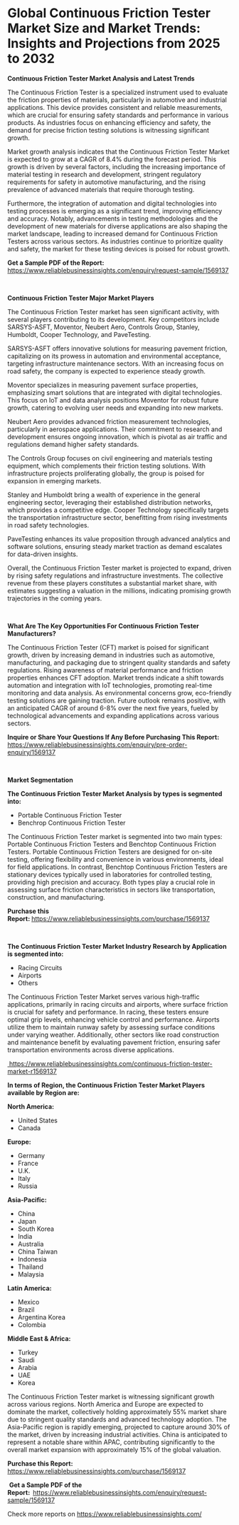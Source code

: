 <p><h1>Global Continuous Friction Tester Market Size and Market Trends: Insights and Projections from 2025 to 2032</h1></p><p><strong>Continuous Friction Tester Market Analysis and Latest Trends</strong></p>
<p><p>The Continuous Friction Tester is a specialized instrument used to evaluate the friction properties of materials, particularly in automotive and industrial applications. This device provides consistent and reliable measurements, which are crucial for ensuring safety standards and performance in various products. As industries focus on enhancing efficiency and safety, the demand for precise friction testing solutions is witnessing significant growth.</p><p>Market growth analysis indicates that the Continuous Friction Tester Market is expected to grow at a CAGR of 8.4% during the forecast period. This growth is driven by several factors, including the increasing importance of material testing in research and development, stringent regulatory requirements for safety in automotive manufacturing, and the rising prevalence of advanced materials that require thorough testing. </p><p>Furthermore, the integration of automation and digital technologies into testing processes is emerging as a significant trend, improving efficiency and accuracy. Notably, advancements in testing methodologies and the development of new materials for diverse applications are also shaping the market landscape, leading to increased demand for Continuous Friction Testers across various sectors. As industries continue to prioritize quality and safety, the market for these testing devices is poised for robust growth.</p></p>
<p><strong>Get a Sample PDF of the Report:&nbsp;</strong> <a href="https://www.reliablebusinessinsights.com/enquiry/request-sample/1569137?utm_campaign=3113&utm_medium=2&utm_source=Github&utm_content=ia&utm_term=09042025&utm_id=continuous-friction-tester">https://www.reliablebusinessinsights.com/enquiry/request-sample/1569137</a></p>
<p>&nbsp;</p>
<p><strong>Continuous Friction Tester Major Market Players</strong></p>
<p><p>The Continuous Friction Tester market has seen significant activity, with several players contributing to its development. Key competitors include SARSYS-ASFT, Moventor, Neubert Aero, Controls Group, Stanley, Humboldt, Cooper Technology, and PaveTesting. </p><p>SARSYS-ASFT offers innovative solutions for measuring pavement friction, capitalizing on its prowess in automation and environmental acceptance, targeting infrastructure maintenance sectors. With an increasing focus on road safety, the company is expected to experience steady growth. </p><p>Moventor specializes in measuring pavement surface properties, emphasizing smart solutions that are integrated with digital technologies. This focus on IoT and data analysis positions Moventor for robust future growth, catering to evolving user needs and expanding into new markets.</p><p>Neubert Aero provides advanced friction measurement technologies, particularly in aerospace applications. Their commitment to research and development ensures ongoing innovation, which is pivotal as air traffic and regulations demand higher safety standards.</p><p>The Controls Group focuses on civil engineering and materials testing equipment, which complements their friction testing solutions. With infrastructure projects proliferating globally, the group is poised for expansion in emerging markets.</p><p>Stanley and Humboldt bring a wealth of experience in the general engineering sector, leveraging their established distribution networks, which provides a competitive edge. Cooper Technology specifically targets the transportation infrastructure sector, benefitting from rising investments in road safety technologies.</p><p>PaveTesting enhances its value proposition through advanced analytics and software solutions, ensuring steady market traction as demand escalates for data-driven insights.</p><p>Overall, the Continuous Friction Tester market is projected to expand, driven by rising safety regulations and infrastructure investments. The collective revenue from these players constitutes a substantial market share, with estimates suggesting a valuation in the millions, indicating promising growth trajectories in the coming years.</p></p>
<p>&nbsp;</p>
<p><strong>What Are The Key Opportunities For Continuous Friction Tester Manufacturers?</strong></p>
<p><p>The Continuous Friction Tester (CFT) market is poised for significant growth, driven by increasing demand in industries such as automotive, manufacturing, and packaging due to stringent quality standards and safety regulations. Rising awareness of material performance and friction properties enhances CFT adoption. Market trends indicate a shift towards automation and integration with IoT technologies, promoting real-time monitoring and data analysis. As environmental concerns grow, eco-friendly testing solutions are gaining traction. Future outlook remains positive, with an anticipated CAGR of around 6-8% over the next five years, fueled by technological advancements and expanding applications across various sectors.</p></p>
<p><strong>Inquire or Share Your Questions If Any Before Purchasing This Report:</strong> <a href="https://www.reliablebusinessinsights.com/enquiry/pre-order-enquiry/1569137?utm_campaign=3113&utm_medium=2&utm_source=Github&utm_content=ia&utm_term=09042025&utm_id=continuous-friction-tester">https://www.reliablebusinessinsights.com/enquiry/pre-order-enquiry/1569137</a></p>
<p>&nbsp;</p>
<p><strong>Market Segmentation</strong></p>
<p><strong>The Continuous Friction Tester Market Analysis by types is segmented into:</strong></p>
<p><ul><li>Portable Continuous Friction Tester</li><li>Benchrop Continuous Friction Tester</li></ul></p>
<p><p>The Continuous Friction Tester market is segmented into two main types: Portable Continuous Friction Testers and Benchtop Continuous Friction Testers. Portable Continuous Friction Testers are designed for on-site testing, offering flexibility and convenience in various environments, ideal for field applications. In contrast, Benchtop Continuous Friction Testers are stationary devices typically used in laboratories for controlled testing, providing high precision and accuracy. Both types play a crucial role in assessing surface friction characteristics in sectors like transportation, construction, and manufacturing.</p></p>
<p><strong>Purchase this Report:&nbsp;</strong><a href="https://www.reliablebusinessinsights.com/purchase/1569137?utm_campaign=3113&utm_medium=2&utm_source=Github&utm_content=ia&utm_term=09042025&utm_id=continuous-friction-tester">https://www.reliablebusinessinsights.com/purchase/1569137</a></p>
<p>&nbsp;</p>
<p><strong>The Continuous Friction Tester Market Industry Research by Application is segmented into:</strong></p>
<p><ul><li>Racing Circuits</li><li>Airports</li><li>Others</li></ul></p>
<p><p>The Continuous Friction Tester Market serves various high-traffic applications, primarily in racing circuits and airports, where surface friction is crucial for safety and performance. In racing, these testers ensure optimal grip levels, enhancing vehicle control and performance. Airports utilize them to maintain runway safety by assessing surface conditions under varying weather. Additionally, other sectors like road construction and maintenance benefit by evaluating pavement friction, ensuring safer transportation environments across diverse applications.</p></p>
<p><a href="https://www.reliablebusinessinsights.com/continuous-friction-tester-market-r1569137?utm_campaign=3113&utm_medium=2&utm_source=Github&utm_content=ia&utm_term=09042025&utm_id=continuous-friction-tester">&nbsp;https://www.reliablebusinessinsights.com/continuous-friction-tester-market-r1569137</a></p>
<p><strong>In terms of Region, the Continuous Friction Tester Market Players available by Region are:</strong></p>
<p>
    <p> <strong> North America: </strong>
        <ul>
            <li>United States</li>
            <li>Canada</li>
        </ul>
        </p> 
    <p> <strong> Europe: </strong>
        <ul>
            <li>Germany</li>
            <li>France</li>
            <li>U.K.</li>
            <li>Italy</li>
            <li>Russia</li>
        </ul>
        </p> 
    <p> <strong> Asia-Pacific: </strong>
        <ul>
            <li>China</li>
            <li>Japan</li>
            <li>South Korea</li>
            <li>India</li>
            <li>Australia</li>
            <li>China Taiwan</li>
            <li>Indonesia</li>
            <li>Thailand</li>
            <li>Malaysia</li>
        </ul>
        </p> 
    <p> <strong> Latin America: </strong>
        <ul>
            <li>Mexico</li>
            <li>Brazil</li>
            <li>Argentina Korea</li>
            <li>Colombia</li>
        </ul>
        </p> 
    <p> <strong> Middle East & Africa: </strong>
        <ul>
            <li>Turkey</li>
            <li>Saudi</li>
            <li>Arabia</li>
            <li>UAE</li>
            <li>Korea</li>
        </ul>
    </p>
    </p>
<p><p>The Continuous Friction Tester market is witnessing significant growth across various regions. North America and Europe are expected to dominate the market, collectively holding approximately 55% market share due to stringent quality standards and advanced technology adoption. The Asia-Pacific region is rapidly emerging, projected to capture around 30% of the market, driven by increasing industrial activities. China is anticipated to represent a notable share within APAC, contributing significantly to the overall market expansion with approximately 15% of the global valuation.</p></p>
<p><strong>Purchase this Report: </strong><a href="https://www.reliablebusinessinsights.com/purchase/1569137?utm_campaign=3113&utm_medium=2&utm_source=Github&utm_content=ia&utm_term=09042025&utm_id=continuous-friction-tester">https://www.reliablebusinessinsights.com/purchase/1569137</a></p>
<p>&nbsp;<strong>Get a Sample PDF of the Report:&nbsp;&nbsp;</strong><a href="https://www.reliablebusinessinsights.com/enquiry/request-sample/1569137?utm_campaign=3113&utm_medium=2&utm_source=Github&utm_content=ia&utm_term=09042025&utm_id=continuous-friction-tester">https://www.reliablebusinessinsights.com/enquiry/request-sample/1569137</a></p>
<p><strong></strong></p>
<p>Check more reports on <a href="https://www.reliablebusinessinsights.com/?utm_campaign=3113&utm_medium=2&utm_source=Github&utm_content=ia&utm_term=09042025&utm_id=continuous-friction-tester">https://www.reliablebusinessinsights.com/</a></p>